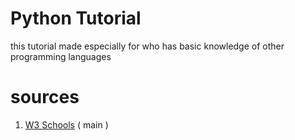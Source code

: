 # Python Tutorial
this tutorial made especially for who has basic knowledge of other programming languages
# sources
1. [W3 Schools](https://www.w3schools.com/python) \( main \)
